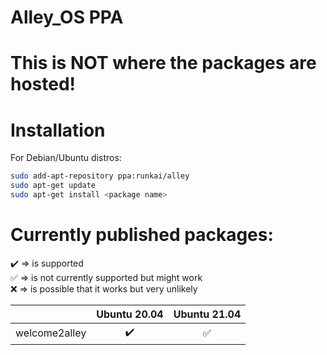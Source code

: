 # Alley_OS PPA
# This is NOT where the packages are hosted!

# Installation
For Debian/Ubuntu distros:
```bash
sudo add-apt-repository ppa:runkai/alley
sudo apt-get update
sudo apt-get install <package name>
```

# Currently published packages: <br>
:heavy_check_mark: => is supported <br>
:white_check_mark: => is not currently supported but might work <br>
:x: => is possible that it works but very unlikely <br>

|               |    Ubuntu 20.04    |    Ubuntu 21.04    |
|:-------------:|:------------------:|:------------------:|
| welcome2alley | :heavy_check_mark: | :white_check_mark: |

